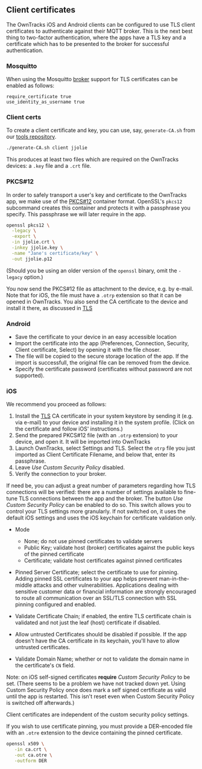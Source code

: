 ## Client certificates

The OwnTracks iOS and Android clients can be configured to use TLS client
certificates to authenticate against their MQTT broker. This is the next best
thing to two-factor authentication, where the apps have a TLS key and a
certificate which has to be presented to the broker for successful
authentication.

### Mosquitto

When using the Mosquitto [broker](../guide/broker.md) support for TLS
certificates can be enabled as follows:

```
require_certificate true
use_identity_as_username true
```

### Client certs

To create a client certificate and key, you can use, say, `generate-CA.sh` from
our [tools repository](https://github.com/owntracks/tools/tree/master/TLS).

```bash
./generate-CA.sh client jjolie
```

This produces at least two files which are required on the OwnTracks devices: a `.key` file and a `.crt` file.


### PKCS#12

In order to safely transport a user's key and certificate to the OwnTracks app,
we make use of the [PKCS#12](https://en.wikipedia.org/wiki/PKCS_12) container
format. OpenSSL's `pkcs12` subcommand creates this container and protects it
with a passphrase you specify. This passphrase we will later require in the app.

```bash
openssl pkcs12 \
  -legacy \
  -export \
  -in jjolie.crt \
  -inkey jjolie.key \
  -name "Jane's certificate/key" \
  -out jjolie.p12
```

(Should you be using an older version of the `openssl` binary, omit the `-legacy` option.)

You now send the PKCS#12 file as attachment to the device, e.g. by e-mail. Note that for iOS, the file must have a `.otrp` extension so that it can be opened in OwnTracks.
You also send the CA certificate to the device and install it there, as discussed in [TLS](tls.md)

### Android

* Save the certificate to your device in an easy accessible location 
* Import the certificate into the app (Preferences, Connection, Security, Client certificate, Select) by opening it with the file choser. 
* The file will be copied to the secure storage location of the app. If the import is successfull, the original file can be removed from the device. 
* Specify the certificate password (certificates without password are not supported). 


### iOS

We recommend you proceed as follows:

1. Install the [TLS](tls.md) CA certificate in your system keystore by sending it (e.g. via e-mail) to your device and installing it in the system profile. (Click on the certificate and follow iOS' instructions.)
2. Send the prepared PKCS#12 file (with an `.otrp` extension) to your device, and open it. It will be imported into OwnTracks
3. Launch OwnTracks, select Settings and TLS. Select the `otrp` file you just imported as Client Certificate Filename, and below that, enter its passphrase.
4. Leave _Use Custom Security Policy_ disabled.
5. Verify the connection to your broker.

If need be, you can adjust a great number of parameters regarding how TLS connections will be verified: there are a number of settings available to fine-tune TLS connections between the app and the broker. The button _Use Custom Security Policy_ can be enabled to do so. This switch allows you to control your TLS settings more granularly. If not switched on, it uses the default iOS settings and uses the iOS keychain for certificate validation only.

* Mode
    - None; do not use pinned certificates to validate servers
    - Public Key; validate host (broker) certificates against the public keys of the pinned certificate
    - Certificate; validate host certificates against pinned certificates
* Pinned Server Certificate; select the certificate to use for pinning. Adding pinned SSL certificates to your app helps prevent man-in-the-middle attacks and other vulnerabilities. Applications dealing with sensitive customer data or financial information are strongly encouraged to route all communication over an SSL/TLS connection with SSL pinning configured and enabled.

* Validate Certificate Chain; if enabled, the entire TLS certificate chain is validated and not just the leaf (host) certificate if disabled.
* Allow untrusted Certificates should be disabled if possible. If the app doesn't have the CA certificate in its keychain, you'll have to allow untrusted certificates.
* Validate Domain Name; whether or not to validate the domain name in the certificate's `CN` field.

Note: on iOS self-signed certificates **require** _Custom Security Policy_ to be set. (There seems to be a problem we have not tracked down yet. Using Custom Security Policy once does mark a self signed certificate as valid until the app is restarted. This isn't reset even when Custom Security Policy is switched off afterwards.)

Client certificates are independent of the custom security policy settings.

If you wish to use certificate pinning, you must provide a DER-encoded file with an `.otre` extension to the device containing the pinned certificate.

```bash
openssl x509 \
   -in ca.crt \
   -out ca.otre \
   -outform DER
```

